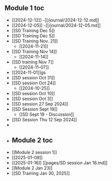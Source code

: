 ## Module 1 toc
- [[2024-12-12]] -[[/journal/2024-12-12.md]]
- [[2024-12-05]] -[[/journal/2024-12-05.md]]
- [[SD Training Dec 5]]
- [[SD Training Dec 5]]
- [[SD Training Nov. 21]]
	- [[2024-11-21]]
- [[SD Training Nov 14]]
	- [[2024-11-14]]
- [[SD training Nov 7]]
	- [[2024-11-07]]
- [[2024-11-01]]gs
- [[SD session Oct 31]]
- [[SD session Oct 24]]
	- [[2024-10-25]]
- [[SD session Oct 10]]
- [[SD session Oct 3]]
- [[SD session  27 Sep 2024]]
- [[SD Session Sept 19]]
	- [[SD Sept 19 - Discussion]]
- [[SD Session Thu 12 Sep 2024]]
-
- ## Module 2 toc
- [[Module 2 session 1]]
- [[2025-01-09]]
- [[2025-01-16]] [[pages/SD session Jan 16.md]]
- [[Module 2 Jan 23]]
- [[SD Training Jan 30, 2025]]